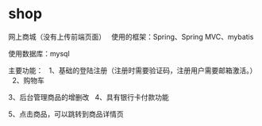 # shop

网上商城（没有上传前端页面）
 
使用的框架：Spring、Spring MVC、mybatis

使用数据库：mysql

主要功能：
 
1、基础的登陆注册（注册时需要验证码，注册用户需要邮箱激活。）
 
2、购物车

3、后台管理商品的增删改
 
4、具有银行卡付款功能

5、点击商品，可以跳转到商品详情页
